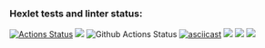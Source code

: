 ### Hexlet tests and linter status:
[![Actions Status](https://github.com/remberq/python-project-lvl1/workflows/hexlet-check/badge.svg)](https://github.com/remberq/python-project-lvl1/actions)
<a href="https://codeclimate.com/github/codeclimate/codeclimate/maintainability"><img src="https://api.codeclimate.com/v1/badges/a99a88d28ad37a79dbf6/maintainability" /></a>
![Github Actions Status](https://github.com/hexlet-boilerplates/python-package/workflows/Python%20CI/badge.svg)
[![asciicast](https://asciinema.org/a/wKoeDouOcn4HiF665mIyYck7w.svg)](https://asciinema.org/a/wKoeDouOcn4HiF665mIyYck7w)
<a href="https://asciinema.org/a/k9ctanxheNrA5ujgPhQvqp9hB" target="_blank"><img src="https://asciinema.org/a/k9ctanxheNrA5ujgPhQvqp9hB.svg" /></a>
<a href="https://asciinema.org/a/qLbxALNZtKl0rhgfGF61LtzbZ" target="_blank"><img src="https://asciinema.org/a/qLbxALNZtKl0rhgfGF61LtzbZ.svg" /></a>
<a href="https://asciinema.org/a/lqHNnpzZ2u0MG1ahPlvwq1vue" target="_blank"><img src="https://asciinema.org/a/lqHNnpzZ2u0MG1ahPlvwq1vue.svg" /></a>